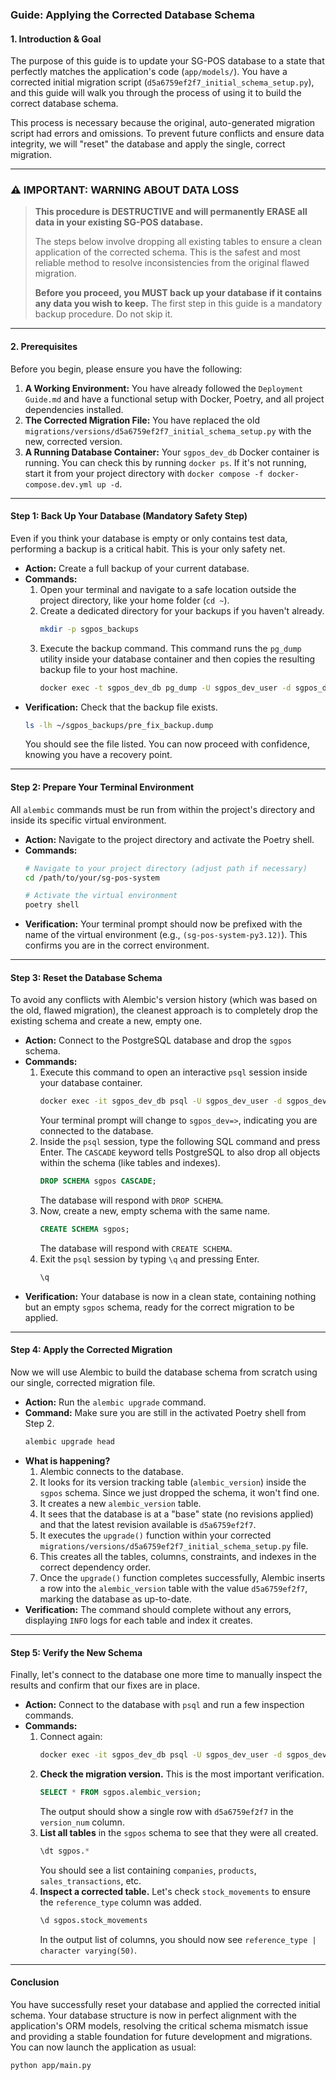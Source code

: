 ### **Guide: Applying the Corrected Database Schema**

#### **1. Introduction & Goal**

The purpose of this guide is to update your SG-POS database to a state that perfectly matches the application's code (`app/models/`). You have a corrected initial migration script (`d5a6759ef2f7_initial_schema_setup.py`), and this guide will walk you through the process of using it to build the correct database schema.

This process is necessary because the original, auto-generated migration script had errors and omissions. To prevent future conflicts and ensure data integrity, we will "reset" the database and apply the single, correct migration.

---

### **⚠️ IMPORTANT: WARNING ABOUT DATA LOSS**

> **This procedure is DESTRUCTIVE and will permanently ERASE all data in your existing SG-POS database.**
>
> The steps below involve dropping all existing tables to ensure a clean application of the corrected schema. This is the safest and most reliable method to resolve inconsistencies from the original flawed migration.
>
> **Before you proceed, you MUST back up your database if it contains any data you wish to keep.** The first step in this guide is a mandatory backup procedure. Do not skip it.

---

#### **2. Prerequisites**

Before you begin, please ensure you have the following:

1.  **A Working Environment:** You have already followed the `Deployment Guide.md` and have a functional setup with Docker, Poetry, and all project dependencies installed.
2.  **The Corrected Migration File:** You have replaced the old `migrations/versions/d5a6759ef2f7_initial_schema_setup.py` with the new, corrected version.
3.  **A Running Database Container:** Your `sgpos_dev_db` Docker container is running. You can check this by running `docker ps`. If it's not running, start it from your project directory with `docker compose -f docker-compose.dev.yml up -d`.

---

#### **Step 1: Back Up Your Database (Mandatory Safety Step)**

Even if you think your database is empty or only contains test data, performing a backup is a critical habit. This is your only safety net.

*   **Action:** Create a full backup of your current database.
*   **Commands:**
    1.  Open your terminal and navigate to a safe location outside the project directory, like your home folder (`cd ~`).
    2.  Create a dedicated directory for your backups if you haven't already.
        ```bash
        mkdir -p sgpos_backups
        ```
    3.  Execute the backup command. This command runs the `pg_dump` utility inside your database container and then copies the resulting backup file to your host machine.
        ```bash
        docker exec -t sgpos_dev_db pg_dump -U sgpos_dev_user -d sgpos_dev -F c -f /tmp/pre_fix_backup.dump && docker cp sgpos_dev_db:/tmp/pre_fix_backup.dump ~/sgpos_backups/
        ```
*   **Verification:** Check that the backup file exists.
    ```bash
    ls -lh ~/sgpos_backups/pre_fix_backup.dump
    ```
    You should see the file listed. You can now proceed with confidence, knowing you have a recovery point.

---

#### **Step 2: Prepare Your Terminal Environment**

All `alembic` commands must be run from within the project's directory and inside its specific virtual environment.

*   **Action:** Navigate to the project directory and activate the Poetry shell.
*   **Commands:**
    ```bash
    # Navigate to your project directory (adjust path if necessary)
    cd /path/to/your/sg-pos-system
    
    # Activate the virtual environment
    poetry shell
    ```
*   **Verification:** Your terminal prompt should now be prefixed with the name of the virtual environment (e.g., `(sg-pos-system-py3.12)`). This confirms you are in the correct environment.

---

#### **Step 3: Reset the Database Schema**

To avoid any conflicts with Alembic's version history (which was based on the old, flawed migration), the cleanest approach is to completely drop the existing schema and create a new, empty one.

*   **Action:** Connect to the PostgreSQL database and drop the `sgpos` schema.
*   **Commands:**
    1.  Execute this command to open an interactive `psql` session inside your database container.
        ```bash
        docker exec -it sgpos_dev_db psql -U sgpos_dev_user -d sgpos_dev
        ```
        Your terminal prompt will change to `sgpos_dev=>`, indicating you are connected to the database.
    2.  Inside the `psql` session, type the following SQL command and press Enter. The `CASCADE` keyword tells PostgreSQL to also drop all objects within the schema (like tables and indexes).
        ```sql
        DROP SCHEMA sgpos CASCADE;
        ```
        The database will respond with `DROP SCHEMA`.
    3.  Now, create a new, empty schema with the same name.
        ```sql
        CREATE SCHEMA sgpos;
        ```
        The database will respond with `CREATE SCHEMA`.
    4.  Exit the `psql` session by typing `\q` and pressing Enter.
        ```sql
        \q
        ```
*   **Verification:** Your database is now in a clean state, containing nothing but an empty `sgpos` schema, ready for the correct migration to be applied.

---

#### **Step 4: Apply the Corrected Migration**

Now we will use Alembic to build the database schema from scratch using our single, corrected migration file.

*   **Action:** Run the `alembic upgrade` command.
*   **Command:** Make sure you are still in the activated Poetry shell from Step 2.
    ```bash
    alembic upgrade head
    ```
*   **What is happening?**
    1.  Alembic connects to the database.
    2.  It looks for its version tracking table (`alembic_version`) inside the `sgpos` schema. Since we just dropped the schema, it won't find one.
    3.  It creates a new `alembic_version` table.
    4.  It sees that the database is at a "base" state (no revisions applied) and that the latest revision available is `d5a6759ef2f7`.
    5.  It executes the `upgrade()` function within your corrected `migrations/versions/d5a6759ef2f7_initial_schema_setup.py` file.
    6.  This creates all the tables, columns, constraints, and indexes in the correct dependency order.
    7.  Once the `upgrade()` function completes successfully, Alembic inserts a row into the `alembic_version` table with the value `d5a6759ef2f7`, marking the database as up-to-date.
*   **Verification:** The command should complete without any errors, displaying `INFO` logs for each table and index it creates.

---

#### **Step 5: Verify the New Schema**

Finally, let's connect to the database one more time to manually inspect the results and confirm that our fixes are in place.

*   **Action:** Connect to the database with `psql` and run a few inspection commands.
*   **Commands:**
    1.  Connect again:
        ```bash
        docker exec -it sgpos_dev_db psql -U sgpos_dev_user -d sgpos_dev
        ```
    2.  **Check the migration version.** This is the most important verification.
        ```sql
        SELECT * FROM sgpos.alembic_version;
        ```
        The output should show a single row with `d5a6759ef2f7` in the `version_num` column.
    3.  **List all tables** in the `sgpos` schema to see that they were all created.
        ```sql
        \dt sgpos.*
        ```
        You should see a list containing `companies`, `products`, `sales_transactions`, etc.
    4.  **Inspect a corrected table.** Let's check `stock_movements` to ensure the `reference_type` column was added.
        ```sql
        \d sgpos.stock_movements
        ```
        In the output list of columns, you should now see `reference_type | character varying(50)`.

---

#### **Conclusion**

You have successfully reset your database and applied the corrected initial schema. Your database structure is now in perfect alignment with the application's ORM models, resolving the critical schema mismatch issue and providing a stable foundation for future development and migrations. You can now launch the application as usual:

```bash
python app/main.py
```

